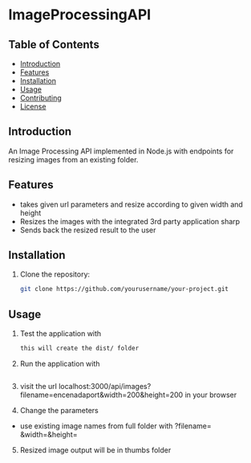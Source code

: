 # ImageProcessingAPI


## Table of Contents
- [Introduction](#introduction)
- [Features](#features)
- [Installation](#installation)
- [Usage](#usage)
- [Contributing](#contributing)
- [License](#license)


## Introduction

An Image Processing API implemented in Node.js with endpoints for resizing images from an existing folder.

## Features

- takes given url parameters and resize according to given width and height
- Resizes the images with the integrated 3rd party application sharp
- Sends back the resized result to the user

## Installation

1. Clone the repository:
   ```sh
   git clone https://github.com/yourusername/your-project.git

## Usage

1. Test the application with 
    ```sh npm test 
    this will create the dist/ folder
2. Run the application with 
    ```sh node dist/
3. visit the url localhost:3000/api/images?filename=encenadaport&width=200&height=200
in your browser

4. Change the parameters 
- use existing image names from full folder with ?filename=<image name>&width=<width size>&height=<height size>

5. Resized image output will be in thumbs folder
